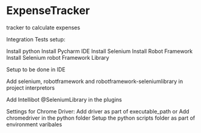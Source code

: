 # ExpenseTracker
tracker to calculate expenses


Integration Tests setup:

Install python
Install Pycharm IDE
Install Selenium
Install Robot Framework
Install Selenium robot Framework Library

Setup to be done in IDE

Add selenium, robotframework and robotframework-seleniumlibrary in project interpretors

Add Intellibot @SeleniumLibrary in the plugins

Settings for Chrome Driver:
Add driver as part of executable_path	or
Add chromedriver in the python folder
Setup the python scripts folder as part of environment varibales
